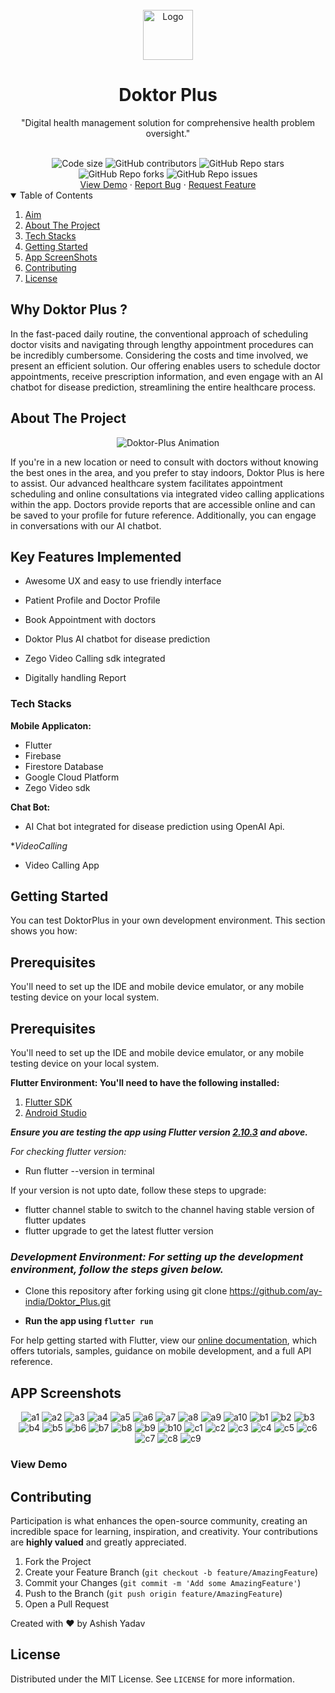 <br />
<div align="center">
  <a href="https://github.com/ay-india/Doktor_Plus">
    <img src="https://github.com/ay-india/Doktor_Plus/assets/96453772/3395965f-498c-40ee-9c62-02dfd0863c2f" alt="Logo" width="80" height="80">
  </a>

  <h1 align="center"><b>Doktor Plus</b></h1>

  <p align="center">
    "Digital health management solution for comprehensive health problem oversight."
    <br />
  </p>
  <br />
<img src="https://img.shields.io/github/languages/code-size/ay-india/Doktor_Plus?style=flat-square" alt="Code size" />
<img alt="GitHub contributors" src="https://img.shields.io/github/contributors/ay-india/Doktor_Plus?style=flat-square">
<img alt="GitHub Repo stars" src="https://img.shields.io/github/stars/ay-india/Doktor_Plus?style=flat-square">
<img alt="GitHub Repo forks" src="https://img.shields.io/github/forks/ay-india/Doktor_Plus?style=flat-square">
<img alt="GitHub Repo issues" src="https://img.shields.io/github/issues/ay-india/Doktor_Plus?style=flat-square">


<br />
<a href="https://github.com/ay-india/Doktor_Plus/">View Demo</a>
·
<a href="https://github.com/ay-india/Doktor_Plus/issues">Report Bug</a>
·
<a href="https://github.com/ay-india/Doktor_Plus/issues">Request Feature</a>
</div>

<!-- TABLE OF CONTENTS -->
<details open="open">
  <summary>Table of Contents</summary>
  <ol>
    <li>
      <a href="#why-doktor+-">Aim</a>
    </li>
    <li>
      <a href="#about-the-project">About The Project</a>
    </li>
    <li>
      <a href="#tech-stacks">Tech Stacks</a>
    </li>
    <li>
      <a href="#getting-started">Getting Started</a>
    </li>
    <li><a href="#app-screenshots">App ScreenShots</a></li>
    <li><a href="#contributing">Contributing</a></li>
    <li><a href="#license">License</a></li>
  </ol>
</details>

## Why Doktor Plus ?

In the fast-paced daily routine, the conventional approach of scheduling doctor visits and navigating through lengthy appointment procedures can be incredibly cumbersome. Considering the costs and time involved, we present an efficient solution. Our offering enables users to schedule doctor appointments, receive prescription information, and even engage with an AI chatbot for disease prediction, streamlining the entire healthcare process.

## About The Project

<div align="center">
<img alt="Doktor-Plus Animation" src="https://github.com/ay-india/Doktor_Plus/assets/96453772/1365c22b-16f5-4ca7-88c2-666180ab9627">
</div>

If you're in a new location or need to consult with doctors without knowing the best ones in the area, and you prefer to stay indoors, Doktor Plus is here to assist. Our advanced healthcare system facilitates appointment scheduling and online consultations via integrated video calling applications within the app. Doctors provide reports that are accessible online and can be saved to your profile for future reference. Additionally, you can engage in conversations with our AI chatbot.


## Key Features Implemented

- Awesome UX and easy to use friendly interface

- Patient Profile and Doctor Profile

- Book Appointment with doctors

- Doktor Plus AI chatbot for disease prediction

- Zego Video Calling sdk integrated

- Digitally handling Report 

### Tech Stacks

**Mobile Applicaton:**

- Flutter
- Firebase
- Firestore Database
- Google Cloud Platform
- Zego Video sdk

**Chat Bot:**
- AI Chat bot integrated for disease prediction using OpenAI Api.

**VideoCalling*
- Video Calling App

## Getting Started

You can test DoktorPlus in your own development environment. This section shows you how:

## Prerequisites

You'll need to set up the IDE and mobile device emulator, or any mobile testing device on your local system.

## Prerequisites

You'll need to set up the IDE and mobile device emulator, or any mobile testing device on your local system.

**Flutter Environment: You'll need to have the following installed:**

1. [Flutter SDK](https://flutter.dev/docs/get-started/install)
2. [Android Studio](https://developer.android.com/studio)

***Ensure you are testing the app using Flutter version [2.10.3](https://docs.flutter.dev/development/tools/sdk/releases?tab=windows) and above.***

*For checking flutter version:*

- Run flutter --version in terminal

If your version is not upto date, follow these steps to upgrade:

- flutter channel stable to switch to the channel having stable version of flutter updates
- flutter upgrade to get the latest flutter version

### *Development Environment: For setting up the development environment, follow the steps given below.*

- Clone this repository after forking using git clone <https://github.com/ay-india/Doktor_Plus.git>

- **Run the app using `flutter run`**

For help getting started with Flutter, view our
[online documentation](https://flutter.dev/docs), which offers tutorials,
samples, guidance on mobile development, and a full API reference.


## APP Screenshots

<div align="center">

![a1](https://github.com/ay-india/Doktor_Plus/assets/96453772/dd292394-39d2-4d13-9f91-ff204fe9b461)
![a2](https://github.com/ay-india/Doktor_Plus/assets/96453772/4fd8a1d8-94ec-4692-9da0-0722dd025959)
![a3](https://github.com/ay-india/Doktor_Plus/assets/96453772/427e5697-7c5f-4f49-aef4-f027a259b50a)
![a4](https://github.com/ay-india/Doktor_Plus/assets/96453772/15c5e662-d0fb-4262-a7f9-9f153364360b)
![a5](https://github.com/ay-india/Doktor_Plus/assets/96453772/2d7b950b-326e-420a-a935-bc4f6df5cc1d)
![a6](https://github.com/ay-india/Doktor_Plus/assets/96453772/9978e0f2-16ce-42d0-9594-a754e19f2e5f)
![a7](https://github.com/ay-india/Doktor_Plus/assets/96453772/dc487406-ef79-4e51-b741-51d25f7287e0)
![a8](https://github.com/ay-india/Doktor_Plus/assets/96453772/adc2d070-f737-4e85-a210-eeea027e95ec)
![a9](https://github.com/ay-india/Doktor_Plus/assets/96453772/136b8537-fe30-448e-b484-37d3d7d95831)
![a10](https://github.com/ay-india/Doktor_Plus/assets/96453772/aab4e4c7-d539-4465-aaa0-36e3f1a49e0b)
![b1](https://github.com/ay-india/Doktor_Plus/assets/96453772/08e40cdf-75f2-4a68-9338-9f562b2063a6)
![b2](https://github.com/ay-india/Doktor_Plus/assets/96453772/fafe5c6d-93da-4f0b-a24a-2ab680495567)
![b3](https://github.com/ay-india/Doktor_Plus/assets/96453772/907f10dc-b1e3-4186-a168-5d3bb69fc965)
![b4](https://github.com/ay-india/Doktor_Plus/assets/96453772/0c0e703f-cb71-4fd1-8f32-d5e896e005c5)
![b5](https://github.com/ay-india/Doktor_Plus/assets/96453772/b4e886c4-3f1b-4f1c-a31b-c1c7b6a4bcc0)
![b6](https://github.com/ay-india/Doktor_Plus/assets/96453772/253de892-7d76-431a-96ba-a186d6b9c280)
![b7](https://github.com/ay-india/Doktor_Plus/assets/96453772/e6a725b1-6e7b-4fda-bcce-228cf077e5f6)
![b8](https://github.com/ay-india/Doktor_Plus/assets/96453772/0de9d1a8-7dc6-4762-ac30-8140818a5fa8)
![b9](https://github.com/ay-india/Doktor_Plus/assets/96453772/05472ab3-b9de-484a-be18-11962d7ed9f3)
![b10](https://github.com/ay-india/Doktor_Plus/assets/96453772/0d3c9735-b470-4d74-87c0-65bcbdf04d60)
![c1](https://github.com/ay-india/Doktor_Plus/assets/96453772/97ec9c27-d8ad-4847-8eb3-2047fb0ee7d5)
![c2](https://github.com/ay-india/Doktor_Plus/assets/96453772/33e9511e-487e-48c3-82b2-278dd305a34c)
![c3](https://github.com/ay-india/Doktor_Plus/assets/96453772/453f9df3-54e1-41a2-bc60-b27536774690)
![c4](https://github.com/ay-india/Doktor_Plus/assets/96453772/444b1109-1cdf-45ea-9fee-a60bf258039c)
![c5](https://github.com/ay-india/Doktor_Plus/assets/96453772/62fd44d5-f83e-4dc8-8e41-3d49ac06103f)
![c6](https://github.com/ay-india/Doktor_Plus/assets/96453772/a3a6ebc3-d820-4bb7-bf97-3c5ac66cea5a)
![c7](https://github.com/ay-india/Doktor_Plus/assets/96453772/e847bed8-00ca-4885-9537-5bb2250e62c4)
![c8](https://github.com/ay-india/Doktor_Plus/assets/96453772/dee96528-997a-47b1-a886-2bed8f0c0b70)
![c9](https://github.com/ay-india/Doktor_Plus/assets/96453772/2f72b4c7-caa1-4404-b07e-b3d30d151733)



</div>

### View Demo


## Contributing

Participation is what enhances the open-source community, creating an incredible space for learning, inspiration, and creativity. Your contributions are **highly valued** and greatly appreciated.

1. Fork the Project
2. Create your Feature Branch (`git checkout -b feature/AmazingFeature`)
3. Commit your Changes (`git commit -m 'Add some AmazingFeature'`)
4. Push to the Branch (`git push origin feature/AmazingFeature`)
5. Open a Pull Request

Created with ❤️ by Ashish Yadav

## License

Distributed under the MIT License. See `LICENSE` for more information.

